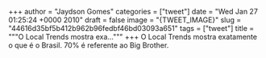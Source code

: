 
+++
author = "Jaydson Gomes"
categories = ["tweet"]
date = "Wed Jan 27 01:25:24 +0000 2010"
draft = false
image = "{TWEET_IMAGE}"
slug = "44616d35bf5b412b962b96fedbf46bd03093a651"
tags = ["tweet"]
title = """O Local Trends mostra exa..."""
+++
O Local Trends mostra exatamente o que é o Brasil. 70% é referente ao Big Brother.
